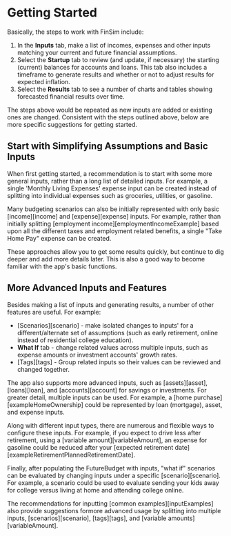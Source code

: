 # Getting Started

Basically, the steps to work with FinSim include:

1. In the **Inputs** tab, make a list of incomes, expenses and other inputs 
   matching your current and future financial assumptions.
2. Select the **Startup** tab to review (and update, if necessary) the starting 
   (current) balances for accounts and loans. This tab also includes a timeframe to 
   generate results and whether or not to adjust results for expected inflation.
3. Select the **Results** tab to see a number of charts and tables showing 
   forecasted financial results over time.

The steps above would be repeated as new inputs are added or existing ones are changed. Consistent with the 
steps outlined above, below are more specific suggestions for getting started.

## Start with Simplifying Assumptions and Basic Inputs 

When first getting started, a recommendation is to start with some more general inputs, rather than a long list of detailed inputs. For example, a single 'Monthly Living Expenses' expense input can be created instead of splitting into individual expenses such as groceries, utilities, or gasoline.

Many budgeting scenarios can also be initially represented with only basic [income][income] and [expense][expense] inputs. For example, rather than initially splitting [employment income][employmentIncomeExample] based upon all the different taxes and employment related benefits, a single "Take Home Pay" expense can be created.

These approaches allow you to get some results quickly, but continue to dig deeper and add more details later. This is also a good way to become familiar with the app's basic functions.

## More Advanced Inputs and Features

Besides making a list of inputs and generating results, a number of other features
are useful. For example:

* [Scenarios][scenario] - make isolated changes to inputs'
for a different/alternate set of assumptions (such as early retirement, 
online instead of residential college education).  
* **What If** tab - change related values across multiple inputs, such as expense amounts or 
investment accounts' growth rates.
* [Tags][tags] - Group related inputs so their values can be reviewed and changed together. 

The app also supports more advanced inputs, such as [assets][asset], [loans][loan], and [accounts][account] for savings or investments. For greater detail, multiple inputs can be used. For example, a [home purchase][exampleHomeOwnership] could be represented by loan (mortgage), asset, and expense inputs.

Along with different input types, there are numerous and flexible ways to configure these inputs. For example, if you expect to drive less after retirement, using a [variable amount][variableAmount], an expense for gasoline could be reduced after your [expected retirement date][exampleRetirementPlannedRetirementDate].

Finally, after populating the FutureBudget with inputs, "what if" scenarios can be evaluated by changing inputs under a specific [scenario][scenario]. For example, a scenario could be used to evaluate sending your kids away for college versus living at home and attending college online.

The recommendations for inputting [common examples][inputExamples] also provide suggestions formore advanced usage by splitting into multiple inputs, [scenarios][scenario], [tags][tags], and [variable amounts][variableAmount].
